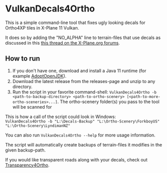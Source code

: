 # VulkanDecals4Ortho

This is a simple command-line tool that fixes ugly looking decals for Ortho4XP tiles in X-Plane 11 Vulkan.

It does so by adding the "NO_ALPHA" line to terrain-files that use decals as discussed in this [this thread on the X-Plane.org forums](https://forums.x-plane.org/index.php?/forums/topic/207760-better-ortho-textures-in-vulkan-xp150b1-than-xp141/).

## How to run

1. If you don't have one, download and install a Java 11 runtime (for example [AdoptOpenJDK](https://adoptopenjdk.net/?variant=openjdk11&jvmVariant=hotspot)).
2. Download the latest release from the releases-page and unzip to any directory.
3. Run the script in your favorite command-shell: `VulkanDecals4Ortho -b <path-to-backup-directory> <path-to-ortho-scenery> [<path-to-more-ortho-sceneries>...]`. 
The ortho-scenery folder(s) you pass to the tool will be scanned for 

This is how a call of the script could look in Windows:  
`VulkanDecals4Ortho -b "L:\Decals-Backup" "L:\Ortho-Scenery\ForkboyUS" "L:\Ortho-Scenery\LyndimanNZ"`

You can also run `VulkanDecals4Ortho --help` for more usage information.

The script will automatically create backups of terrain-files it modifies in the given backup-path.

If you would like transparent roads along with your decals, check out [Transparency4Ortho](https://melb00m.github.io/Transparency4Ortho/).
